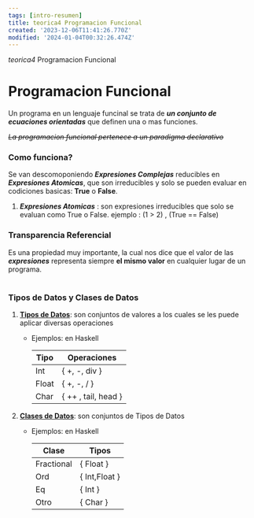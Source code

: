 ```yaml
---
tags: [intro-resumen]
title: teorica4 Programacion Funcional
created: '2023-12-06T11:41:26.770Z'
modified: '2024-01-04T00:32:26.474Z'
---
```


_teorica4_ Programacion Funcional

# Programacion Funcional

Un programa en un lenguaje funcinal se trata de ***un conjunto de ecuaciones orientadas*** que definen una o mas funciones.

~~_La programacion funcional pertenece a un paradigma declarativo_~~

### Como funciona?

Se van descomoponiendo ***Expresiones Complejas*** reducibles en ***Expresiones Atomicas***, que son irreducibles y solo se pueden evaluar en codiciones basicas: __True__ o __False__.

1.  ***Expresiones Atomicas*** : son expresiones irreducibles que solo se evaluan como True o False.
ejemplo :  (1 > 2) , (True == False)

### Transparencia Referencial

Es una propiedad muy importante, la cual nos dice que el valor de las ***expresiones*** representa siempre **el mismo valor** en cualquier lugar de un programa.


#

### Tipos de Datos y Clases de Datos

1. <u>__Tipos de Datos__</U>: son conjuntos de valores a los cuales se les puede aplicar diversas operaciones
   * Ejemplos: en Haskell 

     |Tipo|Operaciones|
     |-|-|
     |Int|{ +, -, div }|
     |Float|{ +, -, / }|
     |Char|{ ++ , tail, head }|   

2. <u>__Clases de Datos__</u>: son conjuntos de Tipos de Datos 
   * Ejemplos: en Haskell

     |Clase| Tipos|
     |-|-|
     |Fractional|{ Float }|
     |Ord|{ Int,Float }|
     |Eq|{ Int }|
     |Otro|{ Char }|

